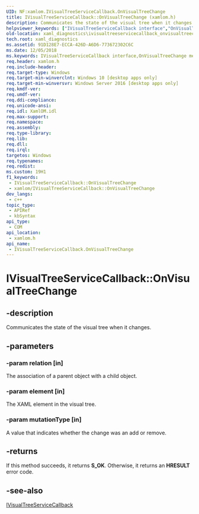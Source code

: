 ```yaml
---
UID: NF:xamlom.IVisualTreeServiceCallback.OnVisualTreeChange
title: IVisualTreeServiceCallback::OnVisualTreeChange (xamlom.h)
description: Communicates the state of the visual tree when it changes.
helpviewer_keywords: ["IVisualTreeServiceCallback interface","OnVisualTreeChange method","IVisualTreeServiceCallback.OnVisualTreeChange","IVisualTreeServiceCallback::OnVisualTreeChange","OnVisualTreeChange","OnVisualTreeChange method","OnVisualTreeChange method","IVisualTreeServiceCallback interface","xaml_diagnostics.ivisualtreeservicecallback_onvisualtreechange","xamlom/IVisualTreeServiceCallback::OnVisualTreeChange"]
old-location: xaml_diagnostics\ivisualtreeservicecallback_onvisualtreechange.htm
tech.root: xaml_diagnostics
ms.assetid: 91D128E7-ECCA-426D-A6D6-773672302C6C
ms.date: 12/05/2018
ms.keywords: IVisualTreeServiceCallback interface,OnVisualTreeChange method, IVisualTreeServiceCallback.OnVisualTreeChange, IVisualTreeServiceCallback::OnVisualTreeChange, OnVisualTreeChange, OnVisualTreeChange method, OnVisualTreeChange method,IVisualTreeServiceCallback interface, xaml_diagnostics.ivisualtreeservicecallback_onvisualtreechange, xamlom/IVisualTreeServiceCallback::OnVisualTreeChange
req.header: xamlom.h
req.include-header: 
req.target-type: Windows
req.target-min-winverclnt: Windows 10 [desktop apps only]
req.target-min-winversvr: Windows Server 2016 [desktop apps only]
req.kmdf-ver: 
req.umdf-ver: 
req.ddi-compliance: 
req.unicode-ansi: 
req.idl: XamlOM.idl
req.max-support: 
req.namespace: 
req.assembly: 
req.type-library: 
req.lib: 
req.dll: 
req.irql: 
targetos: Windows
req.typenames: 
req.redist: 
ms.custom: 19H1
f1_keywords:
 - IVisualTreeServiceCallback::OnVisualTreeChange
 - xamlom/IVisualTreeServiceCallback::OnVisualTreeChange
dev_langs:
 - c++
topic_type:
 - APIRef
 - kbSyntax
api_type:
 - COM
api_location:
 - xamlom.h
api_name:
 - IVisualTreeServiceCallback.OnVisualTreeChange
---
```


# IVisualTreeServiceCallback::OnVisualTreeChange


## -description

Communicates the state of the visual tree when it changes.

## -parameters

### -param relation [in]

The association of  a parent object with a child object.

### -param element [in]

The XAML element in the visual tree.

### -param mutationType [in]

A value that indicates whether the change was an add or remove.

## -returns

If this method succeeds, it returns <b>S_OK</b>. Otherwise, it returns an <b>HRESULT</b> error code.

## -see-also

<a href="https://docs.microsoft.com/previous-versions/windows/desktop/api/xamlom/nn-xamlom-ivisualtreeservicecallback">IVisualTreeServiceCallback</a>

